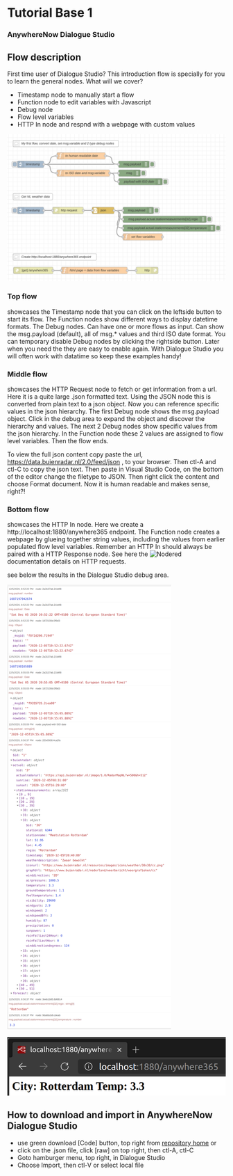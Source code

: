 # Tutorial Base 1
### AnywhereNow Dialogue Studio
## Flow description
First time user of Dialogue Studio? This introduction flow is specially for you to learn the general nodes. What will we cover?
- Timestamp node to manually start a flow
- Function node to edit variables with Javascript
- Debug node
- Flow level variables
- HTTP In node and respnd with a webpage with custom values

![transcript flow minimal](resources/a365-ds-tutorial-base1-screenshot.png)

### Top flow
showcases the Timestamp node that you can click on the leftside button to start its flow. The Function nodes show different ways to display datetime formats. The Debug nodes. Can have one or more flows as input. Can show the msg.payload (default), all of msg.* values and third ISO date format. You can temporary disable Debug nodes by clicking the rightside button. Later when you need the they are easy to enable again. With Dialogue Studio you will often work with datatime so keep these examples handy!

### Middle flow
showcases the HTTP Request node to fetch or get information from a url. Here it is a quite large .json formatted text. Using the JSON node this is converted from plain text to a json object. Now you can reference specific values in the json hierarchy. The first Debug node shows the msg.payload object. Click in the debug area to expand the object and discover the hierarchy and values. The next 2 Debug nodes show specific values from the json hierarchy. In the Function node these 2 values are assigned to flow level variables. Then the flow ends.

To view the full json content copy paste the url,  https://data.buienradar.nl/2.0/feed/json , to your browser. Then ctl-A and ctl-C to copy the json text. Then paste in Visual Studio Code, on the bottom of the editor change the filetype to JSON. Then right click the content and choose Format document. Now it is human readable and makes sense, right?!

### Bottom flow
showcases the HTTP In node. Here we create a http://localhost:1880/anywhere365 endpoint. The Function node creates a webpage by glueing together string values, including the values from earlier populated flow level variables. Remember an HTTP In should always be paired with a HTTP Response node. See here the ![Nodered](https://cookbook.nodered.org/#http-requests) documentation details on HTTP requests.

see below the results in the Dialogue Studio debug area.

![transcript flow minimal](resources/a365-ds-tutorial-base1-debug.png)

![transcript flow minimal](resources/a365-ds-tutorial-base1-htmlshot.png)


## How to download and import in AnywhereNow Dialogue Studio
- use green download [Code] button, top right from [repository home](https://github.com/AnywhereNow/DialogueStudioFlows) or
- click on the .json file, click [raw] on top right, then ctl-A, ctl-C
- Goto hamburger menu, top right, in Dialogue Studio
- Choose Import, then ctl-V or select local file